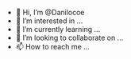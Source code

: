 - 👋 Hi, I’m @Danilocoe
- 👀 I’m interested in ...
- 🌱 I’m currently learning ...
- 💞️ I’m looking to collaborate on ...
- 📫 How to reach me ...

<!---
Danilocoe/Danilocoe is a ✨ special ✨ repository because its `README.md` (this file) appears on your GitHub profile.
You can click the Preview link to take a look at your changes.
--->

